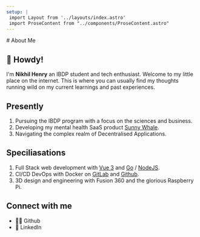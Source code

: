 ```yaml
---
setup: |
 import Layout from '../layouts/index.astro'
 import ProseContent from "../components/ProseContent.astro"
---
```

<ProseContent>
# About Me

## 👋 Howdy!

I'm **Nikhil Henry** an IBDP student and tech enthusiast. Welcome to my little place on the internet. This is where you can usually find my thoughts running wild on my current learnings and past experiences.

## Presently

1. Pursuing the IBDP program with a focus on the sciences and business.
2. Developing my mental health SaaS product [Sunny Whale](https://sunnywhale.in).
3. Navigating the complex realm of Decentralised Applications.

## Speciliasations

1. Full Stack web development with [Vue 3](https://v3.vuejs.org/) and [Go](https://golang.org) / [NodeJS](https://nodejs.org).
2. CI/CD DevOps with Docker on [GitLab](https://gitlab.com) and [Github](https://github.com).
3. 3D design and engineering with Fusion 360 and the glorious Raspberry Pi.

## Connect with me

- 👨‍💻 Github
- 💼 LinkedIn

</ProseContent>
